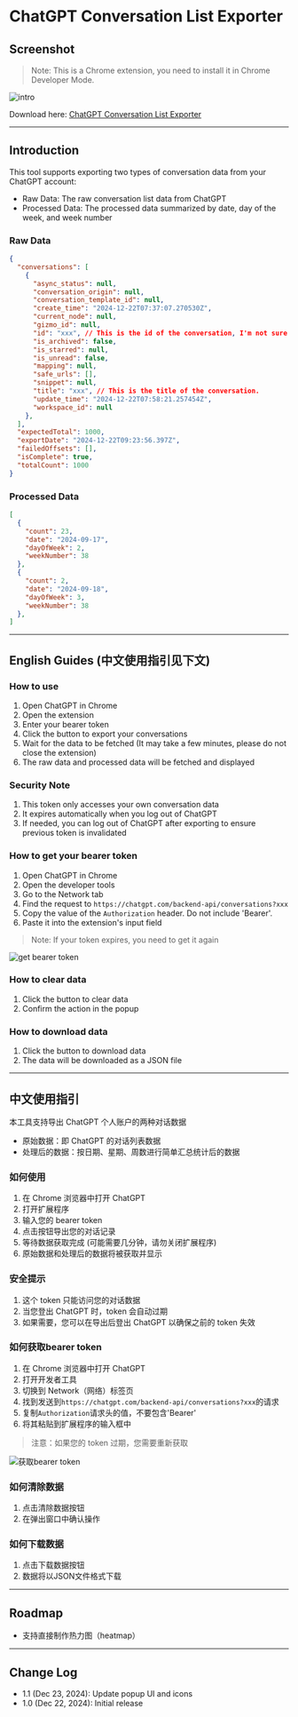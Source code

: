 # ChatGPT Conversation List Exporter

## Screenshot

> Note: This is a Chrome extension, you need to install it in Chrome Developer Mode.

<img src="./images/intro.png" alt="intro"/>

Download here: [ChatGPT Conversation List Exporter](./file/chatgpt-heatmap_1.1.zip)

---

## Introduction

This tool supports exporting two types of conversation data from your ChatGPT account:

- Raw Data: The raw conversation list data from ChatGPT
- Processed Data: The processed data summarized by date, day of the week, and week number

### Raw Data

```json
{
  "conversations": [
    {
      "async_status": null,
      "conversation_origin": null,
      "conversation_template_id": null,
      "create_time": "2024-12-22T07:37:07.270530Z",
      "current_node": null,
      "gizmo_id": null,
      "id": "xxx", // This is the id of the conversation, I'm not sure if I can get the details of the conversation by using this id. Might be useful for future features.
      "is_archived": false,
      "is_starred": null,
      "is_unread": false,
      "mapping": null,
      "safe_urls": [],
      "snippet": null,
      "title": "xxx", // This is the title of the conversation.
      "update_time": "2024-12-22T07:58:21.257454Z",
      "workspace_id": null
    },
  ],
  "expectedTotal": 1000,
  "exportDate": "2024-12-22T09:23:56.397Z",
  "failedOffsets": [],
  "isComplete": true,
  "totalCount": 1000
}
```

### Processed Data

```json
[
  {
    "count": 23,
    "date": "2024-09-17",
    "dayOfWeek": 2,
    "weekNumber": 38
  },
  {
    "count": 2,
    "date": "2024-09-18",
    "dayOfWeek": 3,
    "weekNumber": 38
  },
]
```

---

## English Guides (中文使用指引见下文)

### How to use

1. Open ChatGPT in Chrome
2. Open the extension
3. Enter your bearer token
4. Click the button to export your conversations
5. Wait for the data to be fetched (It may take a few minutes, please do not close the extension)
6. The raw data and processed data will be fetched and displayed

### Security Note

1. This token only accesses your own conversation data
2. It expires automatically when you log out of ChatGPT
3. If needed, you can log out of ChatGPT after exporting to ensure previous token is invalidated

### How to get your bearer token

1. Open ChatGPT in Chrome
2. Open the developer tools
3. Go to the Network tab
4. Find the request to `https://chatgpt.com/backend-api/conversations?xxx`
5. Copy the value of the `Authorization` header. Do not include 'Bearer'.
6. Paste it into the extension's input field

> Note: If your token expires, you need to get it again

![get bearer token](./images/get-bearer-token.png)

### How to clear data

1. Click the button to clear data
2. Confirm the action in the popup

### How to download data

1. Click the button to download data
2. The data will be downloaded as a JSON file

---

## 中文使用指引

本工具支持导出 ChatGPT 个人账户的两种对话数据

- 原始数据：即 ChatGPT 的对话列表数据
- 处理后的数据：按日期、星期、周数进行简单汇总统计后的数据

### 如何使用

1. 在 Chrome 浏览器中打开 ChatGPT
2. 打开扩展程序
3. 输入您的 bearer token
4. 点击按钮导出您的对话记录
5. 等待数据获取完成 (可能需要几分钟，请勿关闭扩展程序)
6. 原始数据和处理后的数据将被获取并显示

### 安全提示

1. 这个 token 只能访问您的对话数据
2. 当您登出 ChatGPT 时，token 会自动过期
3. 如果需要，您可以在导出后登出 ChatGPT 以确保之前的 token 失效

### 如何获取bearer token

1. 在 Chrome 浏览器中打开 ChatGPT
2. 打开开发者工具
3. 切换到 Network（网络）标签页
4. 找到发送到`https://chatgpt.com/backend-api/conversations?xxx`的请求
5. 复制`Authorization`请求头的值，不要包含'Bearer'
6. 将其粘贴到扩展程序的输入框中

> 注意：如果您的 token 过期，您需要重新获取

![获取bearer token](./images/get-bearer-token.png)

### 如何清除数据

1. 点击清除数据按钮
2. 在弹出窗口中确认操作

### 如何下载数据

1. 点击下载数据按钮
2. 数据将以JSON文件格式下载

---

## Roadmap

- 支持直接制作热力图（heatmap）

---

## Change Log

- 1.1 (Dec 23, 2024): Update popup UI and icons
- 1.0 (Dec 22, 2024): Initial release
